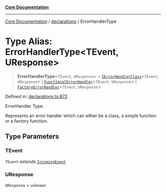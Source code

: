 [**Core Documentation**](../../README.md)

***

[Core Documentation](../../README.md) / [declarations](../README.md) / ErrorHandlerType

# Type Alias: ErrorHandlerType\<TEvent, UResponse\>

> **ErrorHandlerType**\<`TEvent`, `UResponse`\> = [`IErrorHandlerClass`](IErrorHandlerClass.md)\<`TEvent`, `UResponse`\> \| [`FunctionalErrorHandler`](FunctionalErrorHandler.md)\<`TEvent`, `UResponse`\> \| [`FactoryErrorHandler`](FactoryErrorHandler.md)\<`TEvent`, `UResponse`\>

Defined in: [declarations.ts:872](https://github.com/stonemjs/core/blob/85781fe5b87769612839dd6b850ba45186d357fa/src/declarations.ts#L872)

ErrorHandler Type.

Represents an error handler which can either be a class, a simple function or a factory function.

## Type Parameters

### TEvent

`TEvent` *extends* [`IncomingEvent`](../../events/IncomingEvent/classes/IncomingEvent.md)

### UResponse

`UResponse` = `unknown`
